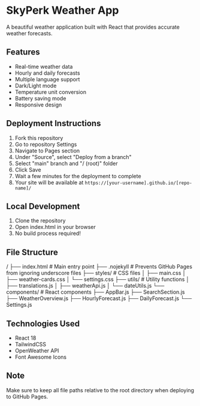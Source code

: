 # SkyPerk Weather App

A beautiful weather application built with React that provides accurate weather forecasts.

## Features

- Real-time weather data
- Hourly and daily forecasts
- Multiple language support
- Dark/Light mode
- Temperature unit conversion
- Battery saving mode
- Responsive design

## Deployment Instructions

1. Fork this repository
2. Go to repository Settings
3. Navigate to Pages section
4. Under "Source", select "Deploy from a branch"
5. Select "main" branch and "/ (root)" folder
6. Click Save
7. Wait a few minutes for the deployment to complete
8. Your site will be available at `https://[your-username].github.io/[repo-name]/`

## Local Development

1. Clone the repository
2. Open index.html in your browser
3. No build process required!

## File Structure


/
├── index.html          # Main entry point
├── .nojekyll          # Prevents GitHub Pages from ignoring underscore files
├── styles/            # CSS files
│   ├── main.css
│   ├── weather-cards.css
│   └── settings.css
├── utils/             # Utility functions
│   ├── translations.js
│   ├── weatherApi.js
│   └── dateUtils.js
└── components/        # React components
    ├── AppBar.js
    ├── SearchSection.js
    ├── WeatherOverview.js
    ├── HourlyForecast.js
    ├── DailyForecast.js
    └── Settings.js


## Technologies Used

- React 18
- TailwindCSS
- OpenWeather API
- Font Awesome Icons

## Note

Make sure to keep all file paths relative to the root directory when deploying to GitHub Pages.
